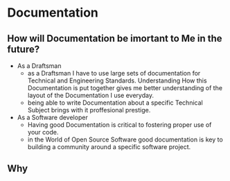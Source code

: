 # Documentation

## How will Documentation be imortant to Me in the future?
* As a Draftsman
  * as a Draftsman I have to use large sets of documentation for Technical and Engineering Standards. Understanding How this Documentation is put together gives me better understanding of the layout of the Documentation I use everyday.
  * being able to write Documentation about a specific Technical Subject brings with it proffesional prestige.
* As a Software developer
  * Having good Documentation is critical to fostering proper use of your code.
  * in the World of Open Source Software good documentation is key to building a community around a specific software project.


## Why
